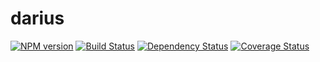 # darius

[![NPM version](https://badge.fury.io/js/darius.png)](http://badge.fury.io/js/darius)
[![Build Status](https://secure.travis-ci.org/kordon/darius.png)](http://travis-ci.org/kordon/darius)
[![Dependency Status](https://gemnasium.com/kordon/darius.png)](https://gemnasium.com/kordon/darius)
[![Coverage Status](https://coveralls.io/repos/kordon/darius/badge.png?branch=master)](https://coveralls.io/r/kordon/darius?branch=master)